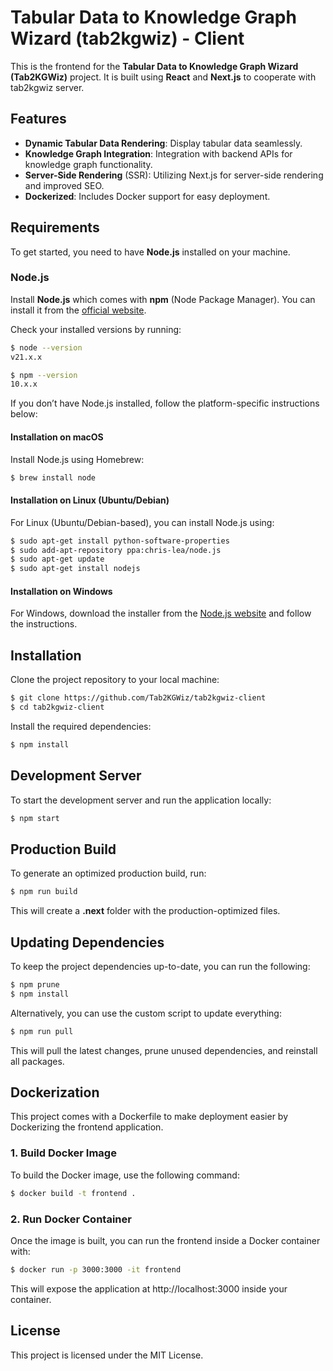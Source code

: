 # Tabular Data to Knowledge Graph Wizard (tab2kgwiz) - Client

This is the frontend for the **Tabular Data to Knowledge Graph Wizard (Tab2KGWiz)** project. It is built using **React** and **Next.js** to cooperate with tab2kgwiz server.

## Features

- **Dynamic Tabular Data Rendering**: Display tabular data seamlessly.
- **Knowledge Graph Integration**: Integration with backend APIs for knowledge graph functionality.
- **Server-Side Rendering** (SSR): Utilizing Next.js for server-side rendering and improved SEO.
- **Dockerized**: Includes Docker support for easy deployment.

## Requirements

To get started, you need to have **Node.js** installed on your machine.

### Node.js

Install **Node.js** which comes with **npm** (Node Package Manager). You can install it from the [official website](https://nodejs.org/).

Check your installed versions by running:

```bash
$ node --version
v21.x.x

$ npm --version
10.x.x
```

If you don’t have Node.js installed, follow the platform-specific instructions below:

#### Installation on macOS

Install Node.js using Homebrew:

```bash
$ brew install node
```

#### Installation on Linux (Ubuntu/Debian)

For Linux (Ubuntu/Debian-based), you can install Node.js using:

```bash
$ sudo apt-get install python-software-properties
$ sudo add-apt-repository ppa:chris-lea/node.js
$ sudo apt-get update
$ sudo apt-get install nodejs
```

#### Installation on Windows

For Windows, download the installer from the [Node.js website](http://nodejs.org/) and follow the instructions.

## Installation

Clone the project repository to your local machine:

```bash
$ git clone https://github.com/Tab2KGWiz/tab2kgwiz-client
$ cd tab2kgwiz-client
```

Install the required dependencies:

```bash
$ npm install
```

## Development Server

To start the development server and run the application locally:

```bash
$ npm start
```

## Production Build

To generate an optimized production build, run:

```bash
$ npm run build
```

This will create a **.next** folder with the production-optimized files.

## Updating Dependencies

To keep the project dependencies up-to-date, you can run the following:

```bash
$ npm prune
$ npm install
```

Alternatively, you can use the custom script to update everything:

```bash
$ npm run pull
```

This will pull the latest changes, prune unused dependencies, and reinstall all packages.

## Dockerization

This project comes with a Dockerfile to make deployment easier by Dockerizing the frontend application.

### 1. Build Docker Image

To build the Docker image, use the following command:

```bash
$ docker build -t frontend .
```

### 2. Run Docker Container

Once the image is built, you can run the frontend inside a Docker container with:

```bash
$ docker run -p 3000:3000 -it frontend
```

This will expose the application at http://localhost:3000 inside your container.

## License

This project is licensed under the MIT License.
